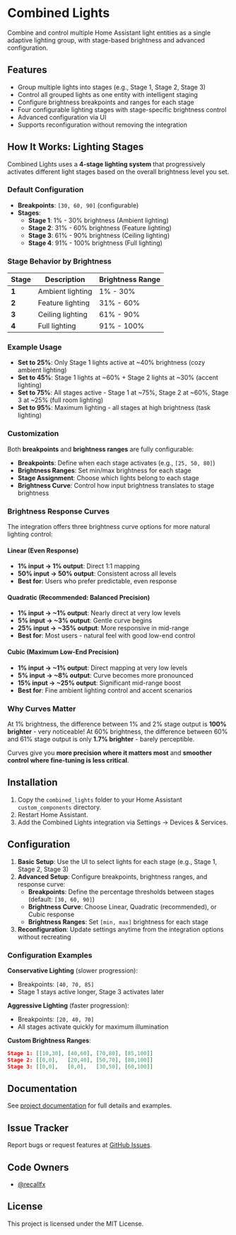 # Combined Lights

Combine and control multiple Home Assistant light entities as a single adaptive lighting group, with stage-based brightness and advanced configuration.

## Features
- Group multiple lights into stages (e.g., Stage 1, Stage 2, Stage 3)
- Control all grouped lights as one entity with intelligent staging
- Configure brightness breakpoints and ranges for each stage
- Four configurable lighting stages with stage-specific brightness control
- Advanced configuration via UI
- Supports reconfiguration without removing the integration

## How It Works: Lighting Stages

Combined Lights uses a **4-stage lighting system** that progressively activates different light stages based on the overall brightness level you set.

### Default Configuration
- **Breakpoints**: `[30, 60, 90]` (configurable)
- **Stages**:
  - **Stage 1**: 1% - 30% brightness (Ambient lighting)
  - **Stage 2**: 31% - 60% brightness (Feature lighting)
  - **Stage 3**: 61% - 90% brightness (Ceiling lighting)
  - **Stage 4**: 91% - 100% brightness (Full lighting)

### Stage Behavior by Brightness

| Stage | Description          | Brightness Range |
|-------|----------------------|------------------|
| **1** | Ambient lighting     | 1% - 30%         |
| **2** | Feature lighting     | 31% - 60%        |
| **3** | Ceiling lighting     | 61% - 90%        |
| **4** | Full lighting        | 91% - 100%       |

### Example Usage
- **Set to 25%**: Only Stage 1 lights active at ~40% brightness (cozy ambient lighting)
- **Set to 45%**: Stage 1 lights at ~60% + Stage 2 lights at ~30% (accent lighting)
- **Set to 75%**: All stages active - Stage 1 at ~75%, Stage 2 at ~60%, Stage 3 at ~25% (full room lighting)
- **Set to 95%**: Maximum lighting - all stages at high brightness (task lighting)

### Customization
Both **breakpoints** and **brightness ranges** are fully configurable:
- **Breakpoints**: Define when each stage activates (e.g., `[25, 50, 80]`)
- **Brightness Ranges**: Set min/max brightness for each stage
- **Stage Assignment**: Choose which lights belong to each stage
- **Brightness Curve**: Control how input brightness translates to stage brightness

### Brightness Response Curves

The integration offers three brightness curve options for more natural lighting control:

#### **Linear** (Even Response)
- **1% input → 1% output**: Direct 1:1 mapping
- **50% input → 50% output**: Consistent across all levels
- **Best for**: Users who prefer predictable, even response

#### **Quadratic** (Recommended: Balanced Precision)
- **1% input → ~1% output**: Nearly direct at very low levels
- **5% input → ~3% output**: Gentle curve begins
- **25% input → ~35% output**: More responsive in mid-range
- **Best for**: Most users - natural feel with good low-end control

#### **Cubic** (Maximum Low-End Precision)
- **1% input → ~1% output**: Direct mapping at very low levels
- **5% input → ~8% output**: Curve becomes more pronounced
- **15% input → ~25% output**: Significant mid-range boost
- **Best for**: Fine ambient lighting control and accent scenarios

### Why Curves Matter
At 1% brightness, the difference between 1% and 2% stage output is **100% brighter** - very noticeable!
At 60% brightness, the difference between 60% and 61% stage output is only **1.7% brighter** - barely perceptible.

Curves give you **more precision where it matters most** and **smoother control where fine-tuning is less critical**.

## Installation
1. Copy the `combined_lights` folder to your Home Assistant `custom_components` directory.
2. Restart Home Assistant.
3. Add the Combined Lights integration via Settings → Devices & Services.

## Configuration
1. **Basic Setup**: Use the UI to select lights for each stage (e.g., Stage 1, Stage 2, Stage 3)
2. **Advanced Setup**: Configure breakpoints, brightness ranges, and response curve:
   - **Breakpoints**: Define the percentage thresholds between stages (default: `[30, 60, 90]`)
   - **Brightness Curve**: Choose Linear, Quadratic (recommended), or Cubic response
   - **Brightness Ranges**: Set `[min, max]` brightness for each stage
3. **Reconfiguration**: Update settings anytime from the integration options without recreating

### Configuration Examples

**Conservative Lighting** (slower progression):
- Breakpoints: `[40, 70, 85]`
- Stage 1 stays active longer, Stage 3 activates later

**Aggressive Lighting** (faster progression):
- Breakpoints: `[20, 40, 70]`
- All stages activate quickly for maximum illumination

**Custom Brightness Ranges**:
```json
Stage 1: [[10,30], [40,60], [70,80], [85,100]]
Stage 2: [[0,0],   [20,40], [50,70], [80,100]]
Stage 3: [[0,0],   [0,0],   [30,50], [60,100]]
```

## Documentation
See [project documentation](https://github.com/recallfx/ha-combined_lights) for full details and examples.

## Issue Tracker
Report bugs or request features at [GitHub Issues](https://github.com/recallfx/ha-combined_lights/issues).

## Code Owners
- [@recallfx](https://github.com/recallfx)

## License
This project is licensed under the MIT License.
